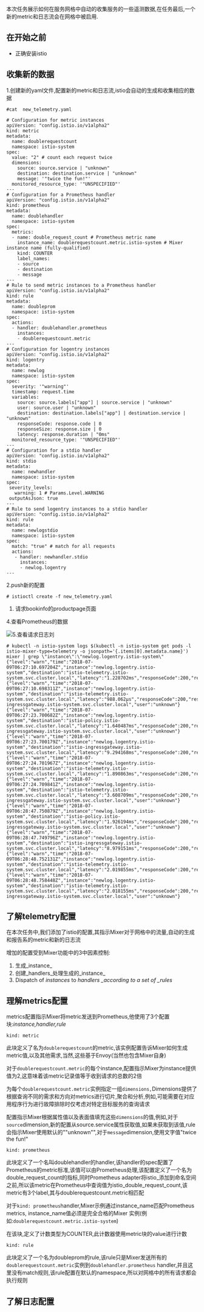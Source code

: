 本次任务展示如何在服务网格中自动的收集服务的一些遥测数据,在任务最后,一个新的metric和日志流会在网格中被启用.

## 在开始之前

* 正确安装istio

## 收集新的数据

1.创建新的yaml文件,配置新的metric和日志流,istio会自动的生成和收集相应的数据

```
#cat  new_telemetry.yaml

# Configuration for metric instances
apiVersion: "config.istio.io/v1alpha2"
kind: metric
metadata:
  name: doublerequestcount
  namespace: istio-system
spec:
  value: "2" # count each request twice
  dimensions:
    source: source.service | "unknown"
    destination: destination.service | "unknown"
    message: '"twice the fun!"'
  monitored_resource_type: '"UNSPECIFIED"'
---
# Configuration for a Prometheus handler
apiVersion: "config.istio.io/v1alpha2"
kind: prometheus
metadata:
  name: doublehandler
  namespace: istio-system
spec:
  metrics:
  - name: double_request_count # Prometheus metric name
    instance_name: doublerequestcount.metric.istio-system # Mixer instance name (fully-qualified)
    kind: COUNTER
    label_names:
    - source
    - destination
    - message
---
# Rule to send metric instances to a Prometheus handler
apiVersion: "config.istio.io/v1alpha2"
kind: rule
metadata:
  name: doubleprom
  namespace: istio-system
spec:
  actions:
  - handler: doublehandler.prometheus
    instances:
    - doublerequestcount.metric
---
# Configuration for logentry instances
apiVersion: "config.istio.io/v1alpha2"
kind: logentry
metadata:
  name: newlog
  namespace: istio-system
spec:
  severity: '"warning"'
  timestamp: request.time
  variables:
    source: source.labels["app"] | source.service | "unknown"
    user: source.user | "unknown"
    destination: destination.labels["app"] | destination.service | "unknown"
    responseCode: response.code | 0
    responseSize: response.size | 0
    latency: response.duration | "0ms"
  monitored_resource_type: '"UNSPECIFIED"'
---
# Configuration for a stdio handler
apiVersion: "config.istio.io/v1alpha2"
kind: stdio
metadata:
  name: newhandler
  namespace: istio-system
spec:
 severity_levels:
   warning: 1 # Params.Level.WARNING
 outputAsJson: true
---
# Rule to send logentry instances to a stdio handler
apiVersion: "config.istio.io/v1alpha2"
kind: rule
metadata:
  name: newlogstdio
  namespace: istio-system
spec:
  match: "true" # match for all requests
  actions:
   - handler: newhandler.stdio
     instances:
     - newlog.logentry
---
```

2.push新的配置

```
# istioctl create -f new_telemetry.yaml
```

1. 请求bookinfo的productpage页面

4.查看Prometheus的数据

![](/assets/Prometheus-dataimport.png)5.查看请求日志刘

```
# kubectl -n istio-system logs $(kubectl -n istio-system get pods -l istio-mixer-type=telemetry -o jsonpath='{.items[0].metadata.name}') mixer | grep \"instance\":\"newlog.logentry.istio-system\"
{"level":"warn","time":"2018-07-09T06:27:10.697204Z","instance":"newlog.logentry.istio-system","destination":"istio-telemetry.istio-system.svc.cluster.local","latency":"1.228702ms","responseCode":200,"responseSize":5,"source":"unknown","user":"unknown"}
{"level":"warn","time":"2018-07-09T06:27:10.698311Z","instance":"newlog.logentry.istio-system","destination":"istio-telemetry.istio-system.svc.cluster.local","latency":"988.062µs","responseCode":200,"responseSize":5,"source":"istio-ingressgateway.istio-system.svc.cluster.local","user":"unknown"}
{"level":"warn","time":"2018-07-09T06:27:23.700682Z","instance":"newlog.logentry.istio-system","destination":"istio-policy.istio-system.svc.cluster.local","latency":"1.640487ms","responseCode":200,"responseSize":108,"source":"istio-ingressgateway.istio-system.svc.cluster.local","user":"unknown"}
{"level":"warn","time":"2018-07-09T06:27:23.700179Z","instance":"newlog.logentry.istio-system","destination":"istio-ingressgateway.istio-system.svc.cluster.local","latency":"9.294168ms","responseCode":200,"responseSize":1795,"source":"unknown","user":"unknown"}
{"level":"warn","time":"2018-07-09T06:27:24.701967Z","instance":"newlog.logentry.istio-system","destination":"istio-telemetry.istio-system.svc.cluster.local","latency":"1.890863ms","responseCode":200,"responseSize":5,"source":"unknown","user":"unknown"}
{"level":"warn","time":"2018-07-09T06:27:24.709841Z","instance":"newlog.logentry.istio-system","destination":"istio-telemetry.istio-system.svc.cluster.local","latency":"3.608709ms","responseCode":200,"responseSize":5,"source":"istio-ingressgateway.istio-system.svc.cluster.local","user":"unknown"}
{"level":"warn","time":"2018-07-09T06:28:47.750879Z","instance":"newlog.logentry.istio-system","destination":"istio-policy.istio-system.svc.cluster.local","latency":"1.926194ms","responseCode":200,"responseSize":108,"source":"istio-ingressgateway.istio-system.svc.cluster.local","user":"unknown"}
{"level":"warn","time":"2018-07-09T06:28:47.749796Z","instance":"newlog.logentry.istio-system","destination":"istio-ingressgateway.istio-system.svc.cluster.local","latency":"8.979151ms","responseCode":200,"responseSize":1802,"source":"unknown","user":"unknown"}
{"level":"warn","time":"2018-07-09T06:28:48.752131Z","instance":"newlog.logentry.istio-system","destination":"istio-telemetry.istio-system.svc.cluster.local","latency":"2.019855ms","responseCode":200,"responseSize":5,"source":"unknown","user":"unknown"}
{"level":"warn","time":"2018-07-09T06:28:48.758448Z","instance":"newlog.logentry.istio-system","destination":"istio-telemetry.istio-system.svc.cluster.local","latency":"2.018155ms","responseCode":200,"responseSize":5,"source":"istio-ingressgateway.istio-system.svc.cluster.local","user":"unknown"}
```

## 了解telemetry配置

在本次任务中,我们添加了istio的配置,其指示Mixer对于网格中的流量,自动的生成和报告系的metric和新的日志流

增加的配置受到Mixer功能中的3中因素控制:

1. 生成_instance_
2. 创建_handlers_处理生成的_instance_
3. Dispatch of _instances_ to _handlers \_according to a set of \_rules_

## 理解metrics配置

metrics配置指示Mixer将metric发送到Prometheus,他使用了3个配置块:_instance,handler,rule_

`kind: metric`

此块定义了名为`doublerequestcount`的metric,该实例配置告诉Mixer如何生成metric值,以及其他需求,当然,这些基于Envoy\(当然也包含Mixer自身\)

对于`doublerequestcount.metric`的每个instance,配置指示Mixer为instance提供值为2,这意味着该metric记录值等于收到请求的总数的2倍

为每个`doublerequestcount.metric`实例指定一组`dimensions,`Dimensions提供了根据查询不同的需求和方向对metrics进行切片,聚合和分析,例如,可能需要在对应用程序行为进行故障排除时仅考虑对特定目标服务的查询请求

配置指示Mixer根据属性值以及表面值填充这些`dimensions`的值,例如,对于`source`dimension,新的配置从source.service属性获取值,如果未获取到该值,rule会指示Mixer使用默认的""unknown"",对于`message`dimension,使用文字值"twice the fun!"

`kind: prometheus`

此块定义了一个名叫doublehandler的handler,该handler的spec配置了Prometheus的metric标准,该值可以由Prometheus处理,该配置定义了一个名为double\_request\_count的指标,同时Prometheus adapter将istio\_添加到命名空间之前,所以该metric在Prometheus中查询值为istio\_double\_request\_count,该metric有3个label,其与doublerequestcount.metric相匹配

对于`kind: prometheus`handler,Mixer示例通过instance\_name匹配Prometheus metrics, instance\_name值必须是完全合格的Mixer 实例\(例如:`doublerequestcount.metric.istio-system`\)

在该块,定义了计数类型为COUNTER,此计数器使用metric块的value进行计数

`kind: rule`

此块定义了一个名为doubleprom的rule,该rule只是Mixer发送所有的`doublerequestcount.metric`实例到`doublehandler.prometheus` handler,并且这里没有match规则,该rule配置在默认的namespace,所以对网格中的所有请求都会执行规则

## 了解日志配置



